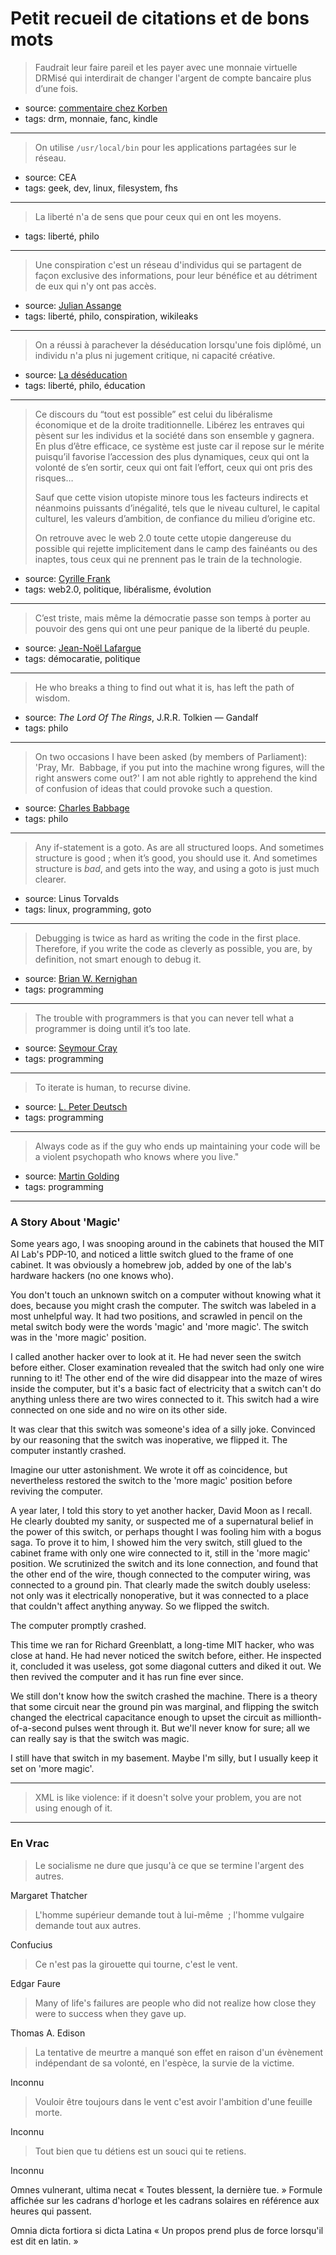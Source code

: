 Petit recueil de citations et de bons mots
==========================================


>   Faudrait leur faire pareil et les payer avec une monnaie virtuelle DRMisé
> qui interdirait de changer l'argent de compte bancaire plus d’une fois.

 - source: [commentaire chez Korben][1]
 - tags: drm, monnaie, fanc, kindle

  [1]: http://www.korben.info/fnac-supprimer-drm-ebook.html#comment-213610

---

>   On utilise `/usr/local/bin` pour les applications partagées sur le réseau.

 - source: CEA
 - tags: geek, dev, linux, filesystem, fhs

---

>   La liberté n'a de sens que pour ceux qui en ont les moyens.

 - tags: liberté, philo

---

>   Une conspiration c'est un réseau d'individus qui se partagent de façon
> exclusive des informations, pour leur bénéfice et au détriment de eux qui
> n'y ont pas accès.

 - source: [Julian Assange][1]
 - tags: liberté, philo, conspiration, wikileaks

  [1]: http://fr.readwriteweb.com/2010/12/13/a-la-une/si-wikileaks-tait-une-chance/

---

>   On a réussi à parachever la déséducation lorsqu'une fois diplômé, un
> individu n'a plus ni jugement critique, ni capacité créative.

 - source: [La déséducation][1]
 - tags: liberté, philo, éducation

  [1]: http://http://ladeseducation.ca/la-deseducation/

---

>   Ce discours du “tout est possible” est celui du libéralisme économique
> et de la droite traditionnelle. Libérez les entraves qui pèsent sur les
> individus et la société dans son ensemble y gagnera. En plus d’être
> efficace, ce système est juste car il repose sur le mérite puisqu’il
> favorise l’accession des plus dynamiques, ceux qui ont la volonté de s’en
> sortir, ceux qui ont fait l’effort, ceux qui ont pris des risques…
>
>   Sauf que cette vision utopiste minore tous les facteurs indirects et
> néanmoins puissants d’inégalité, tels que le niveau culturel, le capital
> culturel, les valeurs d’ambition, de confiance du milieu d’origine etc.
>
>   On retrouve avec le web 2.0 toute cette utopie dangereuse du possible qui
> rejette implicitement dans le camp des fainéants ou des inaptes, tous ceux
> qui ne prennent pas le train de la technologie.

 - source: [Cyrille Frank][1]
 - tags: web2.0, politique, libéralisme, évolution

  [1]: http://www.mediaculture.fr/2010/09/04/nouveaux-medias-une-nouvelle-classe-dominante/

---

>   C’est triste, mais même la démocratie passe son temps à porter au pouvoir
> des gens qui ont une peur panique de la liberté du peuple.

 - source: [Jean-Noël Lafargue][1]
 - tags: démocaratie, politique

  [1]: http://www.hyperbate.com/dernier/?p=14453

---

>   He who breaks a thing to find out what it is, has left the path of wisdom.

 - source: _The Lord Of The Rings_, J.R.R. Tolkien — Gandalf
 - tags: philo

---

>   On two occasions I have been asked (by members of Parliament): 'Pray, 
> Mr.  Babbage, if you put into the machine wrong figures, will the right 
> answers come out?'
> I am not able rightly to apprehend the kind of confusion of ideas that could 
> provoke such a question.

 - source: [Charles Babbage][1]
 - tags: philo

  [1]: http://stackoverflow.com/questions/5725487/why-put-a-on-functions-that-return-a-struct-pointer

---

>   Any if-statement is a goto. As are all structured loops.
> And sometimes structure is good ; when it’s good, you should use it.
> And sometimes structure is _bad_, and gets into the way, and using a goto
> is just much clearer.

 - source: Linus Torvalds
 - tags: linux, programming, goto

---

>   Debugging is twice as hard as writing the code in the first place. 
> Therefore, if you write the code as cleverly as possible, you are, by 
> definition, not smart enough to debug it.

  - source: [Brian W. Kernighan][1]
  - tags: programming
  
  [1]: http://www.junauza.com/2010/12/top-50-programming-quotes-of-all-time.html
  
---

>   The trouble with programmers is that you can never tell what a programmer is 
> doing until it’s too late.

  - source: [Seymour Cray][1]
  - tags: programming
  
  [1]: http://www.junauza.com/2010/12/top-50-programming-quotes-of-all-time.html

---

>   To iterate is human, to recurse divine.
  
  - source: [L. Peter Deutsch][1]
  - tags: programming
  
  [1]: http://www.junauza.com/2010/12/top-50-programming-quotes-of-all-time.html

---

>   Always code as if the guy who ends up maintaining your code will be a 
> violent psychopath who knows where you live."
  
  - source: [Martin Golding][1]
  - tags: programming
  
  [1]: http://www.junauza.com/2010/12/top-50-programming-quotes-of-all-time.html

---

### A Story About 'Magic'

  Some years ago, I was snooping around in the cabinets that housed the MIT AI 
Lab's PDP-10, and noticed a little switch glued to the frame of one cabinet. It 
was obviously a homebrew job, added by one of the lab's hardware hackers (no 
one knows who).

  You don't touch an unknown switch on a computer without knowing what it does, 
because you might crash the computer. The switch was labeled in a most
unhelpful way. It had two positions, and scrawled in pencil on the metal 
switch body were the words 'magic' and 'more magic'. The switch was in the 
'more magic' position.

  I called another hacker over to look at it. He had never seen the switch 
before either. Closer examination revealed that the switch had only one wire 
running to it! The other end of the wire did disappear into the maze of wires 
inside the computer, but it's a basic fact of electricity that a switch can't 
do anything unless there are two wires connected to it. This switch had a wire 
connected on one side and no wire on its other side.

  It was clear that this switch was someone's idea of a silly joke. Convinced
by our reasoning that the switch was inoperative, we flipped it. The computer 
instantly crashed.

  Imagine our utter astonishment. We wrote it off as coincidence, but 
nevertheless restored the switch to the 'more magic' position before reviving 
the computer.
  
  A year later, I told this story to yet another hacker, David Moon as I 
recall. He clearly doubted my sanity, or suspected me of a supernatural 
belief in the power of this switch, or perhaps thought I was fooling him with 
a bogus saga. To prove it to him, I showed him the very switch, still glued to 
the cabinet frame with only one wire connected to it, still in the 'more magic' 
position. We scrutinized the switch and its lone connection, and found that the 
other end of the wire, though connected to the computer wiring, was connected 
to a ground pin. That clearly made the switch doubly useless: not only was it 
electrically nonoperative, but it was connected to a place that couldn't affect
anything anyway. So we flipped the switch.
  
  The computer promptly crashed.
  
  This time we ran for Richard Greenblatt, a long-time MIT hacker, who was 
close at hand. He had never noticed the switch before, either. He inspected it, 
concluded it was useless, got some diagonal cutters and diked it out. We then 
revived the computer and it has run fine ever since.
  
  We still don't know how the switch crashed the machine. There is a theory 
that some circuit near the ground pin was marginal, and flipping the switch 
changed the electrical capacitance enough to upset the circuit as 
millionth-of-a-second pulses went through it. But we'll never know for sure; 
all we can really say is that the switch was magic.
  
  I still have that switch in my basement. Maybe I'm silly, but I usually 
keep it set on 'more magic'.

---

>   XML is like violence: if it doesn't solve your problem, you are not using
> enough of it.

---

### En Vrac

>   Le socialisme ne dure que jusqu'à ce que se termine l'argent des autres.

Margaret Thatcher

>   L'homme supérieur demande tout à lui-même  ; l'homme vulgaire demande 
> tout aux autres.

Confucius

>   Ce n'est pas la girouette qui tourne, c'est le vent.

Edgar Faure

>   Many of life's failures are people who did not realize how close they were 
> to success when they gave up.

Thomas A. Edison

>   La tentative de meurtre a manqué son effet en raison d'un évènement 
> indépendant de sa volonté, en l'espèce, la survie de la victime.

Inconnu

>   Vouloir être toujours dans le vent c'est avoir l'ambition d'une feuille 
> morte.

Inconnu

>   Tout bien que tu détiens est un souci qui te retiens.

Inconnu


Omnes vulnerant, ultima necat 
    « Toutes blessent, la dernière tue. » Formule affichée sur les cadrans d'horloge et les cadrans solaires en référence aux heures qui passent.

Omnia dicta fortiora si dicta Latina 
    « Un propos prend plus de force lorsqu'il est dit en latin. »
<!--stackedit_data:
eyJoaXN0b3J5IjpbLTE2NzM5MzM0MTBdfQ==
-->